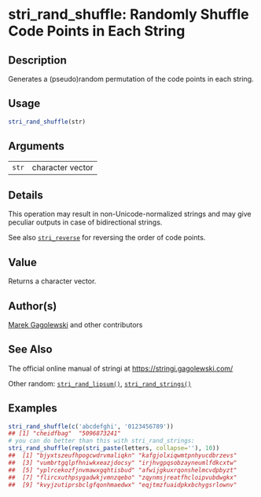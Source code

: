 # stri\_rand\_shuffle: Randomly Shuffle Code Points in Each String

## Description

Generates a (pseudo)random permutation of the code points in each string.

## Usage

```r
stri_rand_shuffle(str)
```

## Arguments

|       |                  |
|-------|------------------|
| `str` | character vector |

## Details

This operation may result in non-Unicode-normalized strings and may give peculiar outputs in case of bidirectional strings.

See also [`stri_reverse`](stri_reverse.md) for reversing the order of code points.

## Value

Returns a character vector.

## Author(s)

[Marek Gagolewski](https://www.gagolewski.com/) and other contributors

## See Also

The official online manual of <span class="pkg">stringi</span> at <https://stringi.gagolewski.com/>

Other random: [`stri_rand_lipsum()`](stri_rand_lipsum.md), [`stri_rand_strings()`](stri_rand_strings.md)

## Examples




```r
stri_rand_shuffle(c('abcdefghi', '0123456789'))
## [1] "cheidfbag"  "5096873241"
# you can do better than this with stri_rand_strings:
stri_rand_shuffle(rep(stri_paste(letters, collapse=''), 10))
##  [1] "bjyxtszeufhpogcwdrvmaliqkn" "kafgjolxiqwmtpnhyucdbrzevs"
##  [3] "vumbrtgqlpfhniwkxeazjdocsy" "irjhvgpqsobzayneumlfdkcxtw"
##  [5] "yplrcekozfjnvmawxgqhtisbud" "afwijgkuxrqonshelmcvdpbyzt"
##  [7] "flircxuthpsygadwkjvmnzqebo" "zqynmsjreatfhcloipvubdwgkx"
##  [9] "kvyjzutiprsbclgfqonhmaedwx" "eqjtmzfuaidpkxbchygsrlownv"
```
